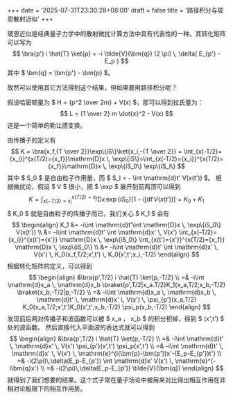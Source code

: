 +++
date = '2025-07-31T23:30:28+08:00'
draft = false
title = '路径积分与玻恩散射近似'
+++

玻恩近似是经典量子力学中的散射微扰计算方法中具有代表性的一种。其转化矩阵可以写为
$$
\bra{p'} i \hat{T} \ket{p} = -i \tilde{V}(\bm{q}) (2 \pi) \, \delta( E_{p'} - E_p )
$$
其中 $ \bm{q} = \bm{p'} - \bm{p} $。

故然可以使用其它方法得到这个结果，但如果要用路径积分呢？

假设哈密顿量为 $ H = {p^2 \over 2m} + V(x) $，那可以得到拉氏量为：
$$
L = {1 \over 2} m \dot{x}^2 - V(x)
$$
这是一个简单的勒让德变换。

由传播子的定义有
$$
K = \bra{x_f,{T \over 2}}\exp\{iS\}\ket{x_i,-{T \over 2}} = \int_{x(-T/2)={x_i}}^{x(T/2)={x_f}}\mathrm{D}x \, \exp\{iS\}=\int_{x(-T/2)={x_i}}^{x(T/2)={x_f}}\mathrm{D}x \, \exp\{iS_0\} \exp\{iS_I\}
$$
其中 $ S_0 $ 是自由粒子作用量，而 $ S_I = - \int \mathrm{d}t' V(x(t')) $。
根据微扰论，假设 $ V $ 很小，把 $ \exp $ 展开到前两顶可以得到
$$
K=\int_{x(-T/2)={x_i}}^{x(T/2)={x_f}}\mathrm{D}x \, \exp\{iS_0\}\left[1 - i\int \mathrm{d}t' V(x(t'))\right] = K_0 + K_1
$$
$ K_0 $ 就是自由粒子的传播子而已，我们关心 $ K_1 $ 会有
$$
\begin{align}
K_1 &= -i\int \mathrm{d}t'\int \mathrm{D}x \, \exp\{iS_0\} V(x(t')) \\
    &= -i\int \mathrm{d}t' \int \mathrm{d}x' \, V(x') \int_{x(-T/2)={x_i}}^{x(t')={x'}} \mathrm{D}x \, \exp\{iS_0\} \int_{x(t')={x'}}^{x(T/2)={x_f}} \mathrm{D}x \, \exp\{iS_0\} \\
    &= -i\int \mathrm{d}t' \int \mathrm{d}x' \, V(x') \, K_0(x_f,T/2;x',t') \, K_0(x',t';x_i,-T/2)
\end{align}
$$
根据转化矩阵的定义，可以得到
$$
\begin{align}
&\bra{p',T/2} i \hat{T} \ket{p,-T/2} \\
=& -i\int \mathrm{d}x_a \, \mathrm{d}x_b \braket{p',T/2|x_a.T/2}K_1(x_a,T/2;x_b,-T/2) \braket{x_b,-T/2|p,-T/2} \\
=& -i\int \mathrm{d}x_a \, \mathrm{d}x_b \, \mathrm{d}t' \, \mathrm{d}x' \,  V(x') \, \psi_{p'}(x_a,T/2) K_0(x_a,T/2;x',t')K_0(x',t';x_b,-T/2) \psi_p(x_b,-T/2)
\end{align}
$$
发现前后两对传播子和波函数可以被 $ x_a $，$ x_b $ 的积分积掉，得到 $ (x',t') $ 处的波函数。
然后直接代入平面波的表达式就可以得到
$$
\begin{align}
&\bra{p',T/2} i \hat{T} \ket{p,-T/2} \\
=& -i\int \mathrm{d}t' \, \mathrm{d}x' \,  V(x') \psi_{p'}(x',t') \psi_p(x',t') \\
=& -i\int \mathrm{d}t' \, \mathrm{d}x' \,  V(x') \, \mathrm{e}^{i(\bm{p}-\bm{p'})x'-(E_p-E_{p'})t'} \\
=& -i(2\pi)\,\delta(E_p-E_{p'}) \int \mathrm{d}x' V(x') \, \mathrm{e}^{-i\bm{q}x'} \\
=& -i(2\pi)\,\delta(E_p-E_{p'}) \tilde{V}(\bm{q})
\end{align}
$$
就得到了我们想要的结果。这个式子常在量子场论中被用来对比得出相互作用在非相对论极限下的相互作用势。